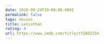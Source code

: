 ```yaml
---
date: 2018-09-24T19:00:00.000Z
permalink: false
tags: movies
title: Leviathan
rating: 4
url: https://www.imdb.com/title/tt2802154
---
```


